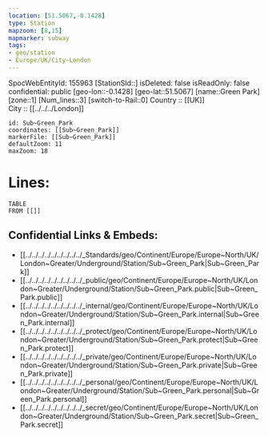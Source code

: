 ```yaml
---
location: [51.5067,-0.1428] 
type: Station 
mapzoom: [8,15] 
mapmarker: subway 
tags:
- geo/station
- Europe/UK/City~London
---
```

SpocWebEntityId: 155963
[StationSId::] 
isDeleted: false
isReadOnly: false
confidential: public
[geo-lon::-0.1428] 
[geo-lat::51.5067] 
[name::Green Park] 
[zone::1] 
[Num_lines::3] 
[switch-to-Rail::0] 
Country :: [[UK]]  
City :: [[../../../London]]  


```leaflet
id: Sub~Green_Park
coordinates: [[Sub~Green_Park]] 
markerFile: [[Sub~Green_Park]] 
defaultZoom: 11 
maxZoom: 18
```


# Lines: 
```dataview
TABLE 
FROM [[]] 
```

## Confidential Links & Embeds: 
- [[../../../../../../../../../_Standards/geo/Continent/Europe/Europe~North/UK/London~Greater/Underground/Station/Sub~Green_Park|Sub~Green_Park]] 
- [[../../../../../../../../../_public/geo/Continent/Europe/Europe~North/UK/London~Greater/Underground/Station/Sub~Green_Park.public|Sub~Green_Park.public]] 
- [[../../../../../../../../../_internal/geo/Continent/Europe/Europe~North/UK/London~Greater/Underground/Station/Sub~Green_Park.internal|Sub~Green_Park.internal]] 
- [[../../../../../../../../../_protect/geo/Continent/Europe/Europe~North/UK/London~Greater/Underground/Station/Sub~Green_Park.protect|Sub~Green_Park.protect]] 
- [[../../../../../../../../../_private/geo/Continent/Europe/Europe~North/UK/London~Greater/Underground/Station/Sub~Green_Park.private|Sub~Green_Park.private]] 
- [[../../../../../../../../../_personal/geo/Continent/Europe/Europe~North/UK/London~Greater/Underground/Station/Sub~Green_Park.personal|Sub~Green_Park.personal]] 
- [[../../../../../../../../../_secret/geo/Continent/Europe/Europe~North/UK/London~Greater/Underground/Station/Sub~Green_Park.secret|Sub~Green_Park.secret]] 

